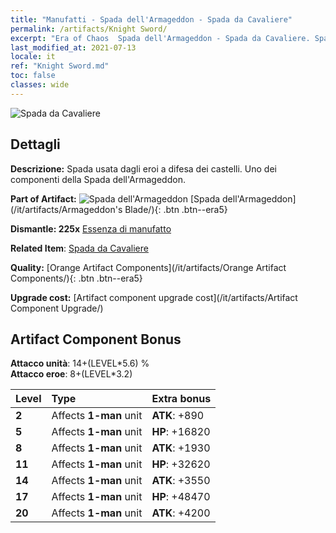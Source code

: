 ```yaml
---
title: "Manufatti - Spada dell'Armageddon - Spada da Cavaliere"
permalink: /artifacts/Knight Sword/
excerpt: "Era of Chaos  Spada dell'Armageddon - Spada da Cavaliere. Spada usata dagli eroi a difesa dei castelli. Uno dei componenti della Spada dell'Armageddon."
last_modified_at: 2021-07-13
locale: it
ref: "Knight Sword.md"
toc: false
classes: wide
---
```


 ![Spada da Cavaliere](/images/t/artifact_40441.png)



## Dettagli

 **Descrizione:** Spada usata dagli eroi a difesa dei castelli. Uno dei componenti della Spada dell'Armageddon.

 **Part of Artifact:** ![Spada dell'Armageddon](/images/t/icon_artifact_44.png) [Spada dell'Armageddon](/it/artifacts/Armageddon's Blade/){: .btn .btn--era5}

 **Dismantle: 225x** [Essenza di manufatto](/ItemsIT/con_905/)

 **Related Item**: [Spada da Cavaliere](/ItemsIT/art_166/)

 **Quality:** [Orange Artifact Components](/it/artifacts/Orange Artifact Components/){: .btn .btn--era5}

 **Upgrade cost:** [Artifact component upgrade cost](/it/artifacts/Artifact Component Upgrade/)

## Artifact Component Bonus

  **Attacco unità**: 14+(LEVEL\*5.6) %<br/>**Attacco eroe**: 8+(LEVEL\*3.2)

  |  Level  | Type |    Extra bonus  | 
  |:--------|:-----|:----------------| 
  | **2** | Affects **1-man** unit | **ATK**: +890 | 
  | **5** | Affects **1-man** unit | **HP**: +16820 | 
  | **8** | Affects **1-man** unit | **ATK**: +1930 | 
  | **11** | Affects **1-man** unit | **HP**: +32620 | 
  | **14** | Affects **1-man** unit | **ATK**: +3550 | 
  | **17** | Affects **1-man** unit | **HP**: +48470 | 
  | **20** | Affects **1-man** unit | **ATK**: +4200 | 
